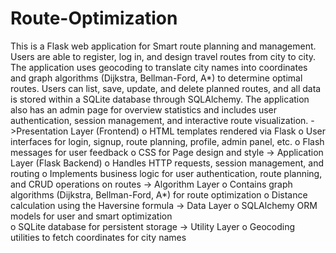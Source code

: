# Route-Optimization
This is a Flask web application for Smart route planning and management. Users are able to register, log in, 
and design travel routes from city to city. The application uses geocoding to translate city names into coordinates 
and graph algorithms (Dijkstra, Bellman-Ford, A*) to determine optimal routes. Users can list, save, update, and 
delete planned routes, and all data is stored within a SQLite database through SQLAlchemy. The application also has an 
admin page for overview statistics and includes user authentication, session management, and interactive route 
visualization. 
->Presentation Layer (Frontend) 
o HTML templates rendered via Flask 
o User interfaces for login, signup, route 
planning, profile, admin panel, etc. 
o Flash messages for user feedback 
o CSS for Page design and style 
-> Application Layer (Flask Backend) 
o Handles HTTP requests, session 
management, and routing 
o Implements business logic for user 
authentication, route planning, and 
CRUD operations on routes 
-> Algorithm Layer 
o Contains graph algorithms (Dijkstra, 
Bellman-Ford, A*) for route optimization 
o Distance calculation using the Haversine 
formula 
  -> Data Layer 
o SQLAlchemy ORM models 
for user and smart optimization  
o SQLite database for persistent storage 
  -> Utility Layer 
o Geocoding utilities to fetch coordinates 
for city names
